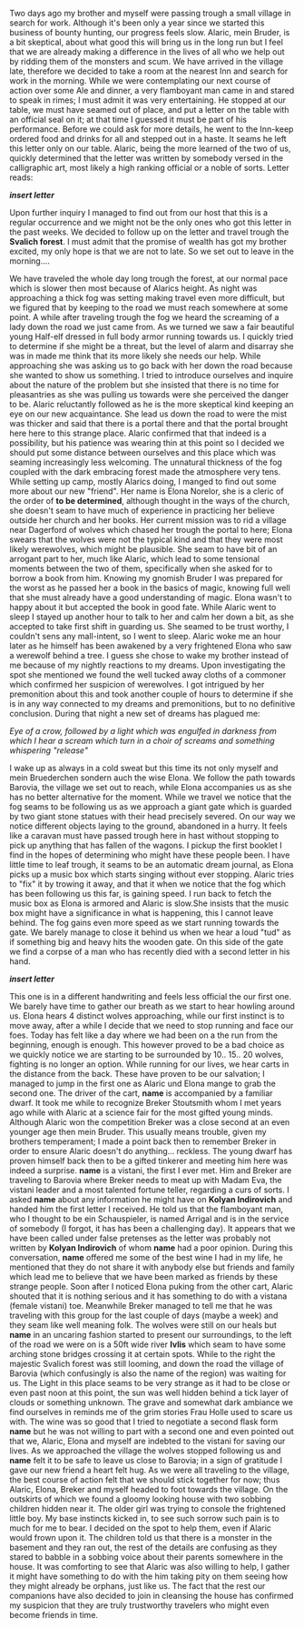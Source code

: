 Two days ago my brother and myself were passing trough a small village in search
for work. Although it's been only a year since we started this business of
bounty hunting, our progress feels slow. Alaric, mein Bruder, is a bit skeptical,
about what good this will bring us in the long run but I feel that we are
already making a difference in the lives of all who we help out by ridding them
of the monsters and scum.
We have arrived in the village late, therefore we decided to take a room at the
nearest Inn and search for work in the morning. While we were contemplating our
next course of action over some Ale and dinner, a very flamboyant man came in
and stared to speak in rimes; I must admit it was very entertaining. He stopped
at our table, we must have seamed out of place, and put a letter on the table
with an official seal on it; at that time I guessed it must be part of his
performance. Before we could ask for more details, he went to the Inn-keep
ordered food and drinks for all and stepped out in a haste.
It seams he left this letter only on our table. Alaric, being the more learned
of the two of us, quickly determined that the letter was written by somebody
versed in the calligraphic art, most likely a high ranking official or a noble
of sorts.
Letter reads:

***insert letter***

Upon further inquiry I managed to find out from our host that this is a regular
occurrence and we might not be the only ones who got this letter in the past
weeks. We decided to follow up on the letter and travel trough the
**Svalich forest**. I must admit that the promise of wealth has got my brother
excited, my only hope is that we are not to late. So we set out to leave in
the morning....

We have traveled the whole day long trough the forest, at our normal pace which
is slower then most because of Alarics height. As night was approaching a thick
fog was setting making travel even more difficult, but we figured that by
keeping to the road we must reach somewhere at some point.
A while after traveling trough the fog we heard the screaming of a lady down
the road we just came from. As we turned we saw a fair beautiful young Half-elf
dressed in full body armor running towards us. I quickly tried to determine if
she might be a threat, but the level of alarm and disarray she was in made me
think that its more likely she needs our help.
While approaching she was asking us to go back with her down the road because
she wanted to show us something. I tried to introduce ourselves and inquire
about the nature of the problem but she insisted that there is no time for
pleasantries as she was pulling us towards were she perceived the danger to be.
Alaric reluctantly followed as he is the more skeptical kind keeping an eye
on our new acquaintance.
She lead us down the road to were the mist was thicker and said that there is a
portal there and that the portal brought here here to this strange place. Alaric
confirmed that that indeed is a possibility, but his patience was wearing thin at
this point so I decided we should put some distance between ourselves and this
place which was seaming increasingly less welcoming.
The unnatural thickness of the fog coupled with the dark embracing forest made
the atmosphere very tens. While setting up camp, mostly Alarics doing, I manged
to find out some more about our new "friend".
Her name is Elona Norelor, she is a cleric of the order of **to be determined**,
although thought in the ways of the church, she doesn't seam to have much of
experience in practicing her believe outside her church and her books. Her
current mission was to rid a village near Dagerford of wolves which chased her trough
the portal to here; Elona swears that the wolves were not the typical kind and
that they were most likely  werewolves, which might be plausible.
She seam to have bit of an arrogant part to her, much like Alaric, which lead to
some tensional moments between the two of them, specifically when she asked for
to borrow a book from him. Knowing my gnomish Bruder I was prepared for the
worst as he passed her a book in the basics of magic, knowing full well that she
must already have a good understanding of magic. Elona wasn't to happy about it
but accepted the book in good fate.
While Alaric went to sleep I stayed up another hour to talk to her and calm her
down a bit, as she accepted to take first shift in guarding us. She seamed to be
trust worthy, I couldn't sens any mall-intent, so I went to sleep. Alaric woke
me an hour later as he himself has been awakened by a very frightened Elona who
saw a werewolf behind a tree. I guess she chose to wake my brother instead of me
because of my nightly reactions to my dreams. Upon investigating the spot she
mentioned we found the well tucked away cloths of a commoner which confirmed her
suspicion of werewolves. I got intrigued by her premonition about this and took
another couple of hours to determine if she is in any way connected to my dreams
and premonitions, but to no definitive conclusion.
During that night a new set of dreams has plagued me:

*Eye of a crow, followed by a light which was engulfed in darkness from which I*
*hear a scream which turn in a choir of screams and something whispering "release"*

I wake up as always in a cold sweat but this time its not only myself and mein
Bruederchen sondern auch the wise Elona.
We follow the path towards Barovia, the village we set out to reach, while Elona
accompanies us as she has no better alternative for the moment. While we travel
we notice that the fog seams to be following us as we approach a giant gate
which is guarded by two giant stone statues with their head precisely severed.
On our way we notice different objects laying to the ground, abandoned in a hurry.
It feels like a caravan must have passed trough here in hast without stopping
to pick up anything that has fallen of the wagons.
I pickup the first booklet I find in the hopes of determining who might have
these people been. I have little time to leaf trough, it seams to be an automatic
dream journal, as Elona picks up a music box which starts singing without ever
stopping. Alaric tries to "fix" it by trowing it away, and that it when we
notice that the fog which has been following us this far, is gaining speed.
I run back to fetch the music box as Elona is armored and Alaric is slow.She
insists that the music box might have a significance in what is happening, this
I cannot leave behind.
The fog gains even more speed as we start running towards the gate. We barely
manage to close it behind us when we hear a loud "tud" as if something big and
heavy hits the wooden gate. On this side of the gate we find a corpse of a man
who has recently died with a second letter in his hand.

***insert letter***

This one is in a different handwriting and feels less official the our first one.
We barely have time to gather our breath as we start to hear howling around us.
Elona hears 4 distinct wolves approaching, while our first instinct is to move
away, after a while I decide that we need to stop running and face our foes.
Today has felt like a day where we had been on a the run from the beginning,
enough is enough. This however proved to be a bad choice as we quickly notice
we are starting to be surrounded by 10.. 15.. 20 wolves, fighting is no longer
an option.
While running for our lives, we hear carts in the distance from the back. These
have proven to be our salvation; I managed to jump in the first one as
Alaric und Elona mange to grab the second one. The driver of the cart,
**name** is accompanied by a familiar dwarf.
It took me while to recognize Breker Stoutsmith whom I met years ago while with
Alaric at a science fair for the most gifted young minds. Although Alaric won
the competition Breker was a close second at an even younger age then mein Bruder.
This usually means trouble, given my brothers temperament; I made a point back
then to remember Breker in order to ensure Alaric doesn't do anything...
reckless. The young dwarf has proven himself back then to be a gifted tinkerer
and meeting him here was indeed a surprise.
**name** is a vistani, the first I ever met. Him and Breker are traveling to
Barovia where Breker needs to meat up with Madam Eva, the vistani leader and a
most talented fortune teller, regarding a curs of sorts. I asked **name** about
any information he might have on **Kolyan Indirovich** and handed him the first
letter I received. He told us that the flamboyant man, who I thought to be ein
Schauspieler, is named Arrigal and is in the service of somebody (I forgot,
it has has been a challenging day). It appears that we have been called under
false pretenses as the letter was probably not written by **Kolyan Indirovich**
of whom **name** had a poor opinion. During this conversation, **name** offered
me some of the best wine I had in my life, he mentioned that they do not share
it with anybody else but friends and family which lead me to believe that we
have been marked as friends by these strange people. Soon after I noticed Elona
puking from the other cart, Alaric shouted that it is nothing serious and it has
something to do with a vistana (female vistani) toe. Meanwhile Breker managed to
tell me that he was traveling with this group for the last couple of days (maybe
a week) and they seam like well meaning folk.
The wolves were still on our heals but **name** in an uncaring fashion started
to present our surroundings, to the left of the road we were on is a 50ft wide
river **Ivlis** which seam to have some arching stone bridges crossing it at
certain spots. While to the right the majestic Svalich forest was still looming,
and down the road the village of Barovia (which confusingly is also the name of
the region) was waiting for us. The Light in this place seams to be very strange
as it had to be close or even past noon at this point, the sun was well hidden
behind a tick layer of clouds or something unknown. The grave and somewhat dark
ambiance we find ourselves in reminds me of the grim stories Frau Holle used
to scare us with. 
The wine was so good that I tried to negotiate a second flask form **name** but
he was not willing to part with a second one and even pointed out that we, Alaric,
Elona and myself are indebted to the vistani for saving our lives.
As we approached the village the wolves stopped following us and **name** felt
it to be safe to leave us close to Barovia; in a sign of gratitude I gave our
new friend a heart felt hug.
As we were all traveling to the village, the best course of action felt that we
should stick together for now; thus Alaric, Elona, Breker and myself headed to
foot towards the village. On the outskirts of which we found a gloomy looking
house with two sobbing children hidden near it. The older girl was trying to
console the frightened little boy. My base instincts kicked in, to see such sorrow
such pain is to much for me to bear. I decided on the spot to help them, even if
Alaric would frown upon it.
The children told us that there is a monster in the basement and they ran out,
the rest of the details are confusing as they stared to babble in a sobbing
voice about their parents somewhere in the house. It was comforting to see that
Alaric was also willing to help, I gather it might have something to do with the
him taking pity on them seeing how they might already be orphans, just like us.
The fact that the rest our companions have also decided to join in cleansing the
house has confirmed my suspicion that they are truly trustworthy travelers who
might even become friends in time.   

